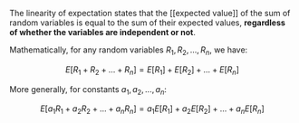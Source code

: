 The linearity of expectation states that the [[expected value]] of the sum of random variables is equal to the sum of their expected values, **regardless of whether the variables are independent or not**.

Mathematically, for any random variables $R_1, R_2, ..., R_n$​, we have:

$$E[R_1 + R_2 + \dots + R_n] = E[R_1] + E[R_2] + \dots + E[R_n]$$

More generally, for constants $a_1, a_2, ..., a_n$​:

$$E[a_1 R_1 + a_2 R_2 + \dots + a_n R_n] = a_1 E[R_1] + a_2 E[R_2] + \dots + a_n E[R_n]$$